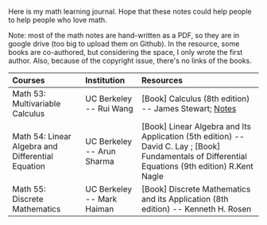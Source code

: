 Here is my math learning journal. Hope that these notes could help people to help people who love math.

Note: most of the math notes are hand-written as a PDF, so they are in google drive (too big to upload them on Github). In the resource, some books are co-authored, but considering the space, I only wrote the first author. Also, because of the copyright issue, there's no links of the books.

| Courses | Institution | Resources |
| :------ | :---------- | :-------- |
| Math 53: Multivariable Calculus | UC Berkeley -- Rui Wang | [Book] Calculus (8th edition) -- James Stewart; [Notes](https://drive.google.com/file/d/1InMuX_q9R31YToE_q9F7Iw1CM7iH4J2h/view?usp=drive_link) |
| Math 54: Linear Algebra and Differential Equation | UC Berkeley -- Arun Sharma | [Book] Linear Algebra and Its Application (5th edition) -- David C. Lay ; [Book] Fundamentals of Differential Equations (9th edition) R.Kent Nagle |
| Math 55: Discrete Mathematics | UC Berkeley -- Mark Haiman | [Book] Discrete Mathematics and its Application (8th edition) -- Kenneth H. Rosen |

